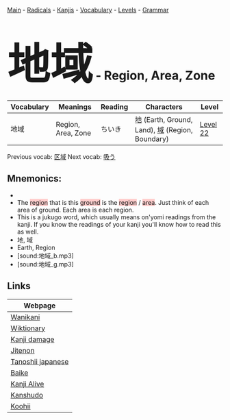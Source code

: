 <style> bigfont {font-size: 100px}</style>
[Main](../README.md) -
[Radicals](../radicals.md) -
[Kanjis](../kanjis.md) -
[Vocabulary](../vocabulary.md) -
[Levels](../levels.md) -
[Grammar](../grammar.md)
# <bigfont> 地域</bigfont> - Region, Area, Zone 

| Vocabulary | Meanings | Reading | Characters | Level |
| --- | --- | --- | --- | --- |
| 地域 | Region, Area, Zone | ちいき |  [地](../kanjis/地.md) (Earth, Ground, Land), [域](../kanjis/域.md) (Region, Boundary) | [Level 22](../levels/wk_level22.md) |

Previous vocab: [区域](区域.md) Next vocab: [吸う](吸う.md) 

## Mnemonics:

* 
* The <span style="background-color:#ffcccb"> region</span> that is this <span style="background-color:#ffcccb"> ground</span> is the <span style="background-color:#ffcccb"> region</span> / <span style="background-color:#ffcccb"> area</span>. Just think of each area of ground. Each area is each region.
* This is a jukugo word, which usually means on'yomi readings from the kanji. If you know the readings of your kanji you'll know how to read this as well.
* 地, 域
* Earth, Region
* [sound:地域_b.mp3]
* [sound:地域_g.mp3]


## Links 

| Webpage |
| --- |
| [Wanikani          ](https://www.wanikani.com/kanji/地域) |
| [Wiktionary        ](https://en.wiktionary.org/wiki/地域) |
| [Kanji damage      ](http://www.kanjidamage.com/kanji/search?utf8=✓&q=地域) |
| [Jitenon           ](https://jitenon.com/kanji/地域) |
| [Tanoshii japanese ](https://www.tanoshiijapanese.com/dictionary/kanji.cfm?k=地域) |
| [Baike             ](https://baike.baidu.com/item/地域) |
| [Kanji Alive       ](https://app.kanjialive.com/地域) |
| [Kanshudo          ](https://www.kanshudo.com/searchmn?q=地域) |
| [Koohii            ](https://kanji.koohii.com/study/kanji/地域) |
